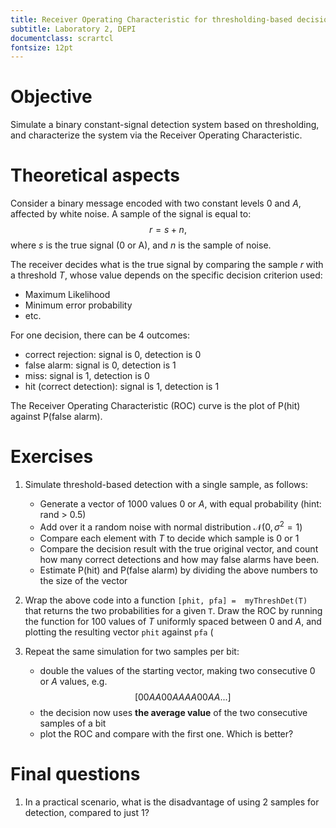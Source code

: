 ```yaml
---
title: Receiver Operating Characteristic for thresholding-based decision
subtitle: Laboratory 2, DEPI
documentclass: scrartcl
fontsize: 12pt
---
```



# Objective

Simulate a binary constant-signal detection system based on thresholding, and
characterize the system via the Receiver Operating Characteristic.

# Theoretical aspects

Consider a binary message encoded with two constant levels $0$ and $A$, affected by white noise.
A sample of the signal is equal to:
$$r = s + n,$$
where $s$ is the true signal (0 or A), and $n$ is the sample of noise.

The receiver decides what is the true signal by comparing the sample $r$
with a threshold $T$, whose value depends on the specific decision criterion used:

  * Maximum Likelihood
  * Minimum error probability
  * etc.

For one decision, there can be 4 outcomes:

  * correct rejection: signal is 0, detection is 0
  * false alarm: signal is 0, detection is 1
  * miss: signal is 1, detection is 0
  * hit (correct detection): signal is 1, detection is 1

The Receiver Operating Characteristic (ROC) curve is the plot of
P(hit) against  P(false alarm).


# Exercises

1. Simulate threshold-based detection with a single sample, as follows:
    * Generate a vector of 1000 values $0$ or $A$, with equal probability (hint: rand > 0.5)
    * Add over it a random noise with normal distribution $\mathcal{N}(0, \sigma^2=1)$
    * Compare each element with $T$ to decide which sample is 0 or 1
    * Compare the decision result with the true original vector, and count how many
    correct detections and how may false alarms have been.
    * Estimate P(hit) and P(false alarm) by dividing the above numbers to the size of the vector

1. Wrap the above code into a function  `[phit, pfa] =  myThreshDet(T)` that returns
the two probabilities for a given `T`. Draw the ROC by running the function for 100 values of $T$ uniformly
spaced between $0$ and $A$, and plotting the resulting vector `phit` against `pfa` (

2. Repeat the same simulation for two samples per bit:
    * double the values of the starting vector, making two consecutive $0$ or $A$ values, e.g. $$[0 0 A A 0 0 A A A A 0 0 A A ...]$$
    * the decision now uses **the average  value** of the two consecutive samples of a bit
    * plot the ROC and compare with the first one. Which is better?


# Final questions

1. In a practical scenario, what is the disadvantage of using 2 samples for detection, compared to just 1?

